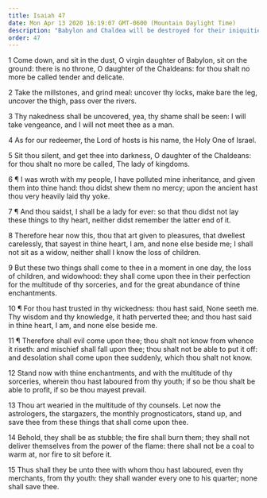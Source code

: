 ```yaml
---
title: Isaiah 47
date: Mon Apr 13 2020 16:19:07 GMT-0600 (Mountain Daylight Time)
description: "Babylon and Chaldea will be destroyed for their iniquities—No one will save them."
order: 47
---
```


1 Come down, and sit in the dust, O virgin daughter of Babylon, sit on the ground: there is no throne, O daughter of the Chaldeans: for thou shalt no more be called tender and delicate.

2 Take the millstones, and grind meal: uncover thy locks, make bare the leg, uncover the thigh, pass over the rivers.

3 Thy nakedness shall be uncovered, yea, thy shame shall be seen: I will take vengeance, and I will not meet thee as a man.

4 As for our redeemer, the Lord of hosts is his name, the Holy One of Israel.

5 Sit thou silent, and get thee into darkness, O daughter of the Chaldeans: for thou shalt no more be called, The lady of kingdoms.

6 ¶ I was wroth with my people, I have polluted mine inheritance, and given them into thine hand: thou didst shew them no mercy; upon the ancient hast thou very heavily laid thy yoke.

7 ¶ And thou saidst, I shall be a lady for ever: so that thou didst not lay these things to thy heart, neither didst remember the latter end of it.

8 Therefore hear now this, thou that art given to pleasures, that dwellest carelessly, that sayest in thine heart, I am, and none else beside me; I shall not sit as a widow, neither shall I know the loss of children.

9 But these two things shall come to thee in a moment in one day, the loss of children, and widowhood: they shall come upon thee in their perfection for the multitude of thy sorceries, and for the great abundance of thine enchantments.

10 ¶ For thou hast trusted in thy wickedness: thou hast said, None seeth me. Thy wisdom and thy knowledge, it hath perverted thee; and thou hast said in thine heart, I am, and none else beside me.

11 ¶ Therefore shall evil come upon thee; thou shalt not know from whence it riseth: and mischief shall fall upon thee; thou shalt not be able to put it off: and desolation shall come upon thee suddenly, which thou shalt not know.

12 Stand now with thine enchantments, and with the multitude of thy sorceries, wherein thou hast laboured from thy youth; if so be thou shalt be able to profit, if so be thou mayest prevail.

13 Thou art wearied in the multitude of thy counsels. Let now the astrologers, the stargazers, the monthly prognosticators, stand up, and save thee from these things that shall come upon thee.

14 Behold, they shall be as stubble; the fire shall burn them; they shall not deliver themselves from the power of the flame: there shall not be a coal to warm at, nor fire to sit before it.

15 Thus shall they be unto thee with whom thou hast laboured, even thy merchants, from thy youth: they shall wander every one to his quarter; none shall save thee.
